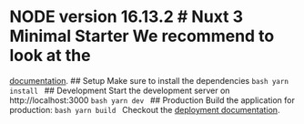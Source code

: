 # NODE version 16.13.2 # Nuxt 3 Minimal Starter We recommend to look at the
[documentation](https://v3.nuxtjs.org). ## Setup Make sure to install the
dependencies ```bash yarn install ``` ## Development Start the development
server on http://localhost:3000 ```bash yarn dev ``` ## Production Build the
application for production: ```bash yarn build ``` Checkout the [deployment
documentation](https://v3.nuxtjs.org/docs/deployment).

